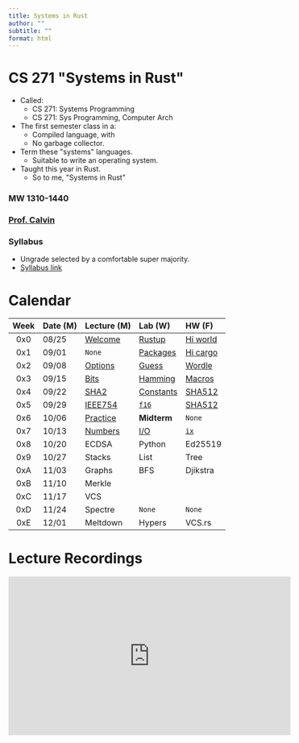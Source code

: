 ```yaml
---
title: Systems in Rust
author: ""
subtitle: ""
format: html
---
```


# CS 271 "Systems in Rust"

- Called:
    - CS 271: Systems Programming
    - CS 271: Sys Programming, Computer Arch
- The first semester class in a:
    - Compiled language, with
    - No garbage collector.
- Term these "systems" languages.
    - Suitable to write an operating system.
- Taught this year in Rust.
    - So to me, "Systems in Rust"

### MW 1310-1440

### [Prof. Calvin](mailto:ckdeutschbein@willamette.edu)

### Syllabus

- Ungrade selected by a comfortable super majority.
- [Syllabus link](syllabus/syllabus.pdf)

# Calendar

|Week|Date (M)|Lecture (M)|Lab (W)|HW (F)|
|:--:|:---|:----|:-------|:-------|
|0x0|08/25|[Welcome](00_welcome.qmd)|[Rustup](01_rustup.md)|[Hi world](02_hiworld.md)|
|0x1|09/01|`None`|[Packages](11_packages.qmd)|[Hi cargo](12_hicargo.md)|
|0x2|09/08|[Options](20_options.md)|[Guess](21_guess.md)|[Wordle](22_wordle.md)|
|0x3|09/15|[Bits](30_bits.qmd)|[Hamming](31_hamming.md)|[Macros](32_macros.md)|
|0x4|09/22|[SHA2](40_sha2.md)|[Constants](41_constants.md)|[SHA512](42_sha512.md)|
|0x5|09/29|[IEEE754](50_754.md)|[`f16`](51_f16.md)|[SHA512](42_sha512.md)|
|0x6|10/06|[Practice](https://classroom.github.com/a/opvHddb-)|**Midterm**|`None`|
|0x7|10/13|[Numbers](70_numbers.md)|[I/O](71_ix_io.md)|[`ix`](72_ix.md)|
|0x8|10/20|ECDSA|Python|Ed25519|
|0x9|10/27|Stacks|List|Tree|
|0xA|11/03|Graphs|BFS|Djikstra|
|0xB|11/10|Merkle|||
|0xC|11/17|VCS||
|0xD|11/24|Spectre|`None`|`None`|
|0xE|12/01|Meltdown|Hypers|VCS.rs|

<!--
Think I need string edit distance or patches somewhere. 

Hamming teases it at least.
-->

# Lecture Recordings

<iframe width="560" height="315" src="https://www.youtube.com/embed/videoseries?si=1a4ELI_Ic8Bn1r0D&amp;list=PLu3KAnn4RkAQK97lZJCE_SD_BSihq3mYL" title="YouTube video player" frameborder="0" allow="accelerometer; autoplay; clipboard-write; encrypted-media; gyroscope; picture-in-picture; web-share" referrerpolicy="strict-origin-when-cross-origin" allowfullscreen></iframe>
